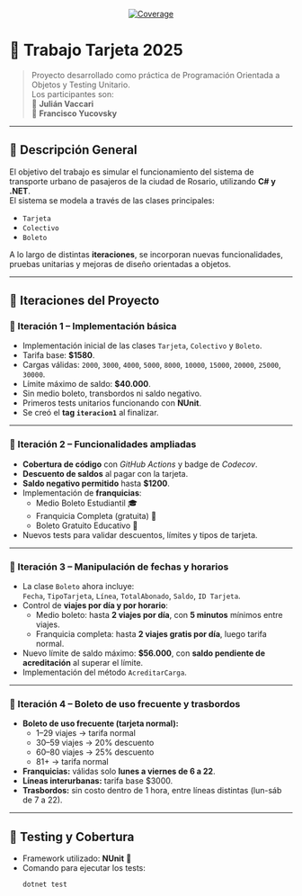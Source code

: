 <p align="center">
  <a href="https://codecov.io/gh/yucovsky/TrabajoTarjeta2025">
    <img src="https://img.shields.io/badge/-92%25%20Passing-brightgreen?style=for-the-badge" alt="Coverage" />
  </a>
</p>




# 🚌 Trabajo Tarjeta 2025  

> Proyecto desarrollado como práctica de Programación Orientada a Objetos y Testing Unitario.  
> Los participantes son:  
> 👤 **Julián Vaccari**  
> 👤 **Francisco Yucovsky**

---

## 📘 Descripción General

El objetivo del trabajo es simular el funcionamiento del sistema de transporte urbano de pasajeros de la ciudad de Rosario, utilizando **C# y .NET**.  
El sistema se modela a través de las clases principales:  
- `Tarjeta`  
- `Colectivo`  
- `Boleto`

A lo largo de distintas **iteraciones**, se incorporan nuevas funcionalidades, pruebas unitarias y mejoras de diseño orientadas a objetos.

---

## 🧩 Iteraciones del Proyecto

### 🔹 Iteración 1 – Implementación básica
- Implementación inicial de las clases `Tarjeta`, `Colectivo` y `Boleto`.
- Tarifa base: **$1580**.
- Cargas válidas: `2000`, `3000`, `4000`, `5000`, `8000`, `10000`, `15000`, `20000`, `25000`, `30000`.
- Límite máximo de saldo: **$40.000**.
- Sin medio boleto, transbordos ni saldo negativo.  
- Primeros tests unitarios funcionando con **NUnit**.  
- Se creó el **tag `iteracion1`** al finalizar.

---

### 🔹 Iteración 2 – Funcionalidades ampliadas
- **Cobertura de código** con *GitHub Actions* y badge de *Codecov*.
- **Descuento de saldos** al pagar con la tarjeta.
- **Saldo negativo permitido** hasta **$1200**.
- Implementación de **franquicias**:
  - Medio Boleto Estudiantil 🎓  
  - Franquicia Completa (gratuita) 🧓  
  - Boleto Gratuito Educativo 🏫
- Nuevos tests para validar descuentos, límites y tipos de tarjeta.

---

### 🔹 Iteración 3 – Manipulación de fechas y horarios
- La clase `Boleto` ahora incluye:  
  `Fecha`, `TipoTarjeta`, `Línea`, `TotalAbonado`, `Saldo`, `ID Tarjeta`.
- Control de **viajes por día y por horario**:  
  - Medio boleto: hasta **2 viajes por día**, con **5 minutos** mínimos entre viajes.  
  - Franquicia completa: hasta **2 viajes gratis por día**, luego tarifa normal.
- Nuevo límite de saldo máximo: **$56.000**, con **saldo pendiente de acreditación** al superar el límite.
- Implementación del método `AcreditarCarga`.

---

### 🔹 Iteración 4 – Boleto de uso frecuente y trasbordos
- **Boleto de uso frecuente (tarjeta normal):**
  - 1–29 viajes → tarifa normal  
  - 30–59 viajes → 20% descuento  
  - 60–80 viajes → 25% descuento  
  - 81+ → tarifa normal
- **Franquicias:** válidas solo **lunes a viernes de 6 a 22**.
- **Líneas interurbanas:** tarifa base $3000.
- **Trasbordos:** sin costo dentro de 1 hora, entre líneas distintas (lun-sáb de 7 a 22).

---

## 🧪 Testing y Cobertura

- Framework utilizado: **NUnit** 🧷  
- Comando para ejecutar los tests:
  ```bash
  dotnet test
